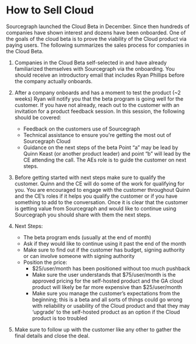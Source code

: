# How to Sell Cloud

Sourcegraph launched the Cloud Beta in December. Since then hundreds of companies have shown interest and dozens have been onboarded. One of the goals of the cloud beta is to prove the viability of the Cloud product via paying users. The following summarizes the sales process for companies in the Cloud Beta.

1. Companies in the Cloud Beta self-selected in and have already familiarized themselves with Sourcegraph via the onboarding. You should receive an introductory email that includes Ryan Phillips before the company actually onboards. 

2. After a company onboards and has a moment to test the product (~2 weeks) Ryan will notify you that the beta program is going well for the customer. If you have not already, reach out to the customer with an invitation for a product feedback session. In this session, the following should be covered:
   - Feedback on the customers use of Sourcegraph
   - Technical assistance to ensure you're getting the most out of Sourcegraph Cloud
   - Guidance on the next steps of the beta
   Point “a” may be lead by Quinn Keast (or another product leader) and point “b” will lead by the CE attending the call. The AEs role is to guide the customer on next steps.

3. Before getting started with next steps make sure to qualify the customer. Quinn and the CE will do some of the work for qualifying for you. You are encouraged to engage with the customer throughout Quinn and the CE’s roles if it helps you qualify the customer or if you have something to add to the conversation. Once it is clear that the customer is getting value from Sourcegraph and would like to continue using Sourcegraph you should share with them the next steps.

4. Next Steps:
   - The beta program ends (usually at the end of month)
   - Ask if they would like to continue using it past the end of the month
   - Make sure to find out if the customer has budget, signing authority or can involve someone with signing authority
   - Position the price:
     - $25/user/month has been positioned without too much pushback
     - Make sure the user understands that $75/user/month is the approved pricing for the self-hosted product and the GA cloud product will likely be far more expensive than $25/user/month
     - Make sure you manage the customer’s expectations from the beginning; this is a beta and all sorts of things could go wrong with reliability or usability of the Cloud product and that they may ‘upgrade’ to the self-hosted product as an option if the Cloud product is too troubled

5. Make sure to follow up with the customer like any other to gather the final details and close the deal.
